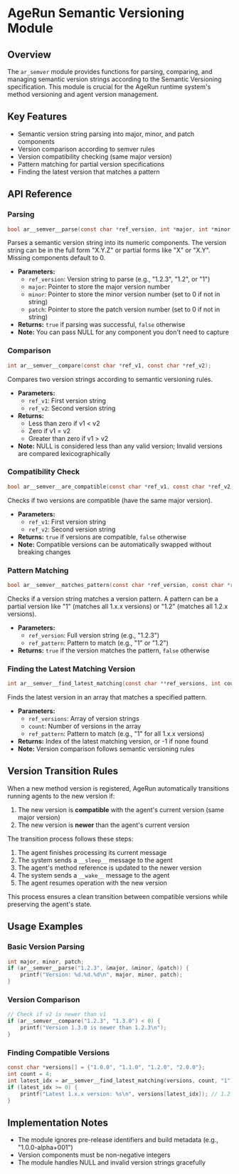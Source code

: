 # AgeRun Semantic Versioning Module

## Overview

The `ar_semver` module provides functions for parsing, comparing, and managing semantic version strings according to the Semantic Versioning specification. This module is crucial for the AgeRun runtime system's method versioning and agent version management.

## Key Features

- Semantic version string parsing into major, minor, and patch components
- Version comparison according to semver rules
- Version compatibility checking (same major version)
- Pattern matching for partial version specifications
- Finding the latest version that matches a pattern

## API Reference

### Parsing

```c
bool ar__semver__parse(const char *ref_version, int *major, int *minor, int *patch);
```

Parses a semantic version string into its numeric components. The version string can be in the full form "X.Y.Z" or partial forms like "X" or "X.Y". Missing components default to 0.

- **Parameters:**
  - `ref_version`: Version string to parse (e.g., "1.2.3", "1.2", or "1")
  - `major`: Pointer to store the major version number
  - `minor`: Pointer to store the minor version number (set to 0 if not in string)
  - `patch`: Pointer to store the patch version number (set to 0 if not in string)
- **Returns:** `true` if parsing was successful, `false` otherwise
- **Note:** You can pass NULL for any component you don't need to capture

### Comparison

```c
int ar__semver__compare(const char *ref_v1, const char *ref_v2);
```

Compares two version strings according to semantic versioning rules.

- **Parameters:**
  - `ref_v1`: First version string
  - `ref_v2`: Second version string
- **Returns:**
  - Less than zero if v1 < v2
  - Zero if v1 = v2
  - Greater than zero if v1 > v2
- **Note:** NULL is considered less than any valid version; Invalid versions are compared lexicographically

### Compatibility Check

```c
bool ar__semver__are_compatible(const char *ref_v1, const char *ref_v2);
```

Checks if two versions are compatible (have the same major version).

- **Parameters:**
  - `ref_v1`: First version string
  - `ref_v2`: Second version string
- **Returns:** `true` if versions are compatible, `false` otherwise
- **Note:** Compatible versions can be automatically swapped without breaking changes

### Pattern Matching

```c
bool ar__semver__matches_pattern(const char *ref_version, const char *ref_pattern);
```

Checks if a version string matches a version pattern. A pattern can be a partial version like "1" (matches all 1.x.x versions) or "1.2" (matches all 1.2.x versions).

- **Parameters:**
  - `ref_version`: Full version string (e.g., "1.2.3")
  - `ref_pattern`: Pattern to match (e.g., "1" or "1.2")
- **Returns:** `true` if the version matches the pattern, `false` otherwise

### Finding the Latest Matching Version

```c
int ar__semver__find_latest_matching(const char **ref_versions, int count, const char *ref_pattern);
```

Finds the latest version in an array that matches a specified pattern.

- **Parameters:**
  - `ref_versions`: Array of version strings
  - `count`: Number of versions in the array
  - `ref_pattern`: Pattern to match (e.g., "1" for all 1.x.x versions)
- **Returns:** Index of the latest matching version, or -1 if none found
- **Note:** Version comparison follows semantic versioning rules

## Version Transition Rules

When a new method version is registered, AgeRun automatically transitions running agents to the new version if:

1. The new version is **compatible** with the agent's current version (same major version)
2. The new version is **newer** than the agent's current version

The transition process follows these steps:

1. The agent finishes processing its current message
2. The system sends a `__sleep__` message to the agent
3. The agent's method reference is updated to the newer version
4. The system sends a `__wake__` message to the agent
5. The agent resumes operation with the new version

This process ensures a clean transition between compatible versions while preserving the agent's state.

## Usage Examples

### Basic Version Parsing

```c
int major, minor, patch;
if (ar__semver__parse("1.2.3", &major, &minor, &patch)) {
    printf("Version: %d.%d.%d\n", major, minor, patch);
}
```

### Version Comparison

```c
// Check if v2 is newer than v1
if (ar__semver__compare("1.2.3", "1.3.0") < 0) {
    printf("Version 1.3.0 is newer than 1.2.3\n");
}
```

### Finding Compatible Versions

```c
const char *versions[] = {"1.0.0", "1.1.0", "1.2.0", "2.0.0"};
int count = 4;
int latest_idx = ar__semver__find_latest_matching(versions, count, "1");
if (latest_idx >= 0) {
    printf("Latest 1.x.x version: %s\n", versions[latest_idx]); // 1.2.0
}
```

## Implementation Notes

- The module ignores pre-release identifiers and build metadata (e.g., "1.0.0-alpha+001")
- Version components must be non-negative integers
- The module handles NULL and invalid version strings gracefully